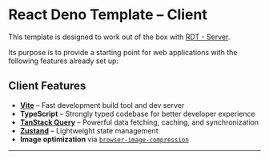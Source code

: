 # React Deno Template – Client

This template is designed to work out of the box with [RDT - Server](https://github.com/Flyingfool95/RDT-server).

Its purpose is to provide a starting point for web applications with the following features already set up:


## Client Features

-   **[Vite](https://vitejs.dev/)** – Fast development build tool and dev server
-   **TypeScript** – Strongly typed codebase for better developer experience
-   **[TanStack Query](https://tanstack.com/query/latest)** – Powerful data fetching, caching, and synchronization
-   **[Zustand](https://github.com/pmndrs/zustand)** – Lightweight state management
-   **Image optimization** via [`browser-image-compression`](https://www.npmjs.com/package/browser-image-compression)

---
